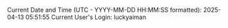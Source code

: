 Current Date and Time (UTC - YYYY-MM-DD HH:MM:SS formatted): 2025-04-13 05:51:55
Current User's Login: luckyaiman
